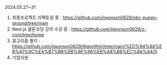 2024.05.27~31

1. 최종프로젝트 리펙토링 중 
: https://github.com/jiwonson0629/nbc-puppy-ground/tree/main
2. Next.js 클론코딩 강의 수강 중
: https://github.com/jiwonson0629/z-com/tree/home
3. 알고리즘 풀이
: https://github.com/jiwonson0629/Algorithm/tree/main/%ED%94%84%EB%A1%9C%EA%B7%B8%EB%9E%98%EB%A8%B8%EC%8A%A4/0
4. 기업지원
